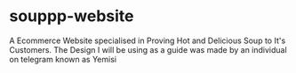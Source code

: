 # souppp-website
A Ecommerce Website specialised in Proving Hot and Delicious Soup to It's Customers.
The Design I will be using as a guide was made by an individual on 
telegram known as Yemisi

